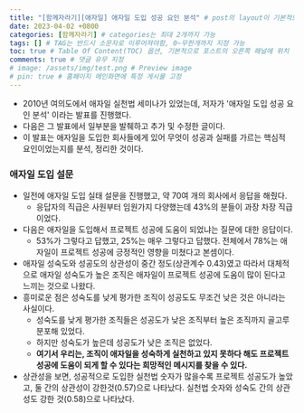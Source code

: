 ```yaml
---
title: "[함께자라기][애자일] 애자일 도입 성공 요인 분석" # post의 layout이 기본적으로 post로 설정되어있어서 Front Matter에 따로 layout변수를 만들어 주지 않아도 됨
date: 2023-04-02 +0800
categories: [함께자라기] # categories는 최대 2개까지 가능
tags: [] # TAG는 반드시 소문자로 이루어져야함, 0~무한개까지 지정 가능
toc: true # Table Of Content(TOC) 옵션, 기본적으로 포스트의 오른쪽 패널에 위치
comments: true # 댓글 유무 지정
# image: /assets/img/test.png # Preview image
# pin: true # 홈페이지 메인화면에 특정 게시물 고정
---
```


- 2010년 여의도에서 애자일 실천법 세미나가 있었는데, 저자가 '애자일 도입 성공 요인 분석' 이라는 발표를 진행했다.
- 다음은 그 발표에서 일부분을 발췌하고 추가 및 수정한 글이다.
- 이 발표는 애자일을 도입한 회사들에게 있어 무엇이 성공과 실패를 가르는 핵심적 요인이었는지를 분석, 정리한 것이다.

### 애자일 도입 설문
- 일전에 애자일 도입 실태 설문을 진행했고, 약 70여 개의 회사에서 응답을 해줬다.
  - 응답자의 직급은 사원부터 임원가지 다양했는데 43%의 분들이 과장 차장 직급이었다.
- 다음은 애자일을 도입해서 프로젝트 성공에 도움이 되었냐는 질문에 대한 응답이다.
  - 53%가 그렇다고 답했고, 25%는 매우 그렇다고 답했다. 전체에서 78%는 애자일이 프로젝트 성공에 긍정적인 영향을 미쳤다고 본셈이다.
- 애자일 성숙도와 성공도의 상관성이 중간 정도(상관계수 0.43)였고 따라서 대체적으로 애자일 성숙도가 높은 조직은 애자일이 프로젝트 성공에 도움이 많이 된다고 느끼는 것으로 나왔다.
- 흥미로운 점은 성숙도를 낮게 평가한 조직이 성공도도 무조건 낮은 것은 아니라는 사실이다.
  - 성숙도를 낮게 평가한 조직들은 성공도가 낮은 조직부터 높은 조직까지 골고루 분포해 있었다.
  - 하지만 성숙도가 높은데 성공도가 낮은 조직은 없었다.
  - <b>여기서 우리는, 조직이 애자일을 성숙하게 실천하고 있지 못하다 해도 프로젝트 성공에 도움이 되게 할 수 있다는 희망적인 메시지를 찾을 수 있다.</b>
- 상관성을 보면, 성공적으로 도입한 실천법 숫자가 많을수록 프로젝트 성공도가 높았고, 둘 간의 상관성이 강한것(0.57)으로 나타났다. 실천법 숫자와 성숙도 간의 상관성도 강한 것(0.58)으로 나타났다.

